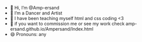 - 👋 Hi, I’m @Amp-ersand
- 👀 I’m a Dancer and Artist
- 🌱 I have been teaching myself html and css coding <3
- 💞️ if you want to commission me or see my work check amp-ersand.github.io/Ampersand/Index.html
- 😄 Pronouns: any


<!---
Amp-ersand/Amp-ersand is a ✨ special ✨ repository because its `README.md` (this file) appears on your GitHub profile.
You can click the Preview link to take a look at your changes.
--->

